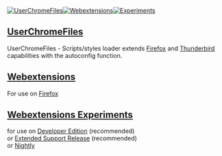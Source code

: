 [![UserChromeFiles  ](https://raw.githubusercontent.com/VitaliyVstyle/VitaliyVstyle.github.io/main/content/user_chrome_files.svg)](https://github.com/VitaliyVstyle/VitaliyVstyle.github.io/tree/main/UserChromeFiles#userchromefiles)[![Webextensions  ](https://raw.githubusercontent.com/VitaliyVstyle/VitaliyVstyle.github.io/main/content/webextensions.svg)](https://github.com/VitaliyVstyle/VitaliyVstyle.github.io/tree/main/WebExtExperiments#webextensions)[![Experiments  ](https://raw.githubusercontent.com/VitaliyVstyle/VitaliyVstyle.github.io/main/content/experiments.svg)](https://github.com/VitaliyVstyle/VitaliyVstyle.github.io/tree/main/WebExtExperiments#webextensions-experiments)  


## [UserChromeFiles](https://github.com/VitaliyVstyle/VitaliyVstyle.github.io/tree/main/UserChromeFiles#userchromefiles)
UserChromeFiles - Scripts/styles loader extends [Firefox](https://www.mozilla.org/firefox/all) and [Thunderbird](https://www.thunderbird.net/thunderbird/all) capabilities with the autoconfig function.  

## [Webextensions](https://github.com/VitaliyVstyle/VitaliyVstyle.github.io/tree/main/WebExtExperiments#webextensions)  
For use on [Firefox](https://www.mozilla.org/firefox/all)  

## [Webextensions Experiments](https://github.com/VitaliyVstyle/VitaliyVstyle.github.io/tree/main/WebExtExperiments#webextensions-experiments)   
for use on [Developer Edition](https://www.mozilla.org/firefox/developer)  (recommended)  
or [Extended Support Release](https://www.mozilla.org/firefox/enterprise)  (recommended)  
or [Nightly](https://www.mozilla.org/firefox/nightly)  
